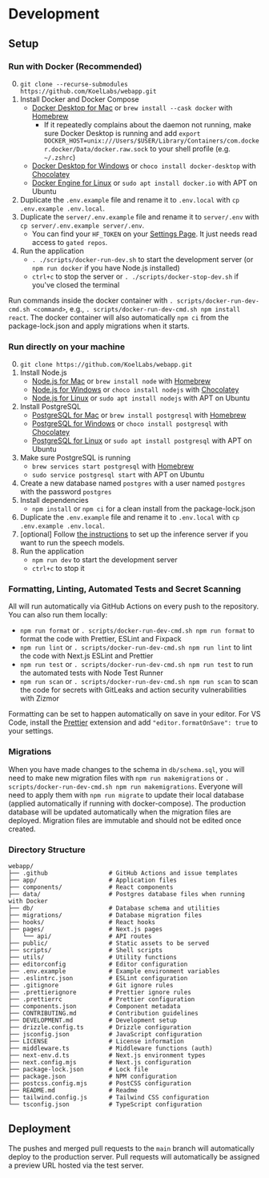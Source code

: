 # Development

## Setup

### Run with Docker (Recommended)

0. `git clone --recurse-submodules https://github.com/KoelLabs/webapp.git`
1. Install Docker and Docker Compose
   - [Docker Desktop for Mac](https://docs.docker.com/docker-for-mac/install/) or `brew install --cask docker` with [Homebrew](https://brew.sh/)
     - If it repeatedly complains about the daemon not running, make sure Docker Desktop is running and add `export DOCKER_HOST=unix:///Users/$USER/Library/Containers/com.docker.docker/Data/docker.raw.sock` to your shell profile (e.g. `~/.zshrc`)
   - [Docker Desktop for Windows](https://docs.docker.com/docker-for-windows/install/) or `choco install docker-desktop` with [Chocolatey](https://chocolatey.org/)
   - [Docker Engine for Linux](https://docs.docker.com/engine/install/) or `sudo apt install docker.io` with APT on Ubuntu
2. Duplicate the `.env.example` file and rename it to `.env.local` with `cp .env.example .env.local`.
3. Duplicate the `server/.env.example` file and rename it to `server/.env` with `cp server/.env.example server/.env`.
   - You can find your `HF_TOKEN` on your [Settings Page](https://huggingface.co/settings/tokens). It just needs read access to `gated repos`.
4. Run the application
   - `. ./scripts/docker-run-dev.sh` to start the development server (or `npm run docker` if you have Node.js installed)
   - `ctrl+c` to stop the server or `. ./scripts/docker-stop-dev.sh` if you've closed the terminal

Run commands inside the docker container with `. scripts/docker-run-dev-cmd.sh <command>`, e.g., `. scripts/docker-run-dev-cmd.sh npm install react`.
The docker container will also automatically `npm ci` from the package-lock.json and apply migrations when it starts.

### Run directly on your machine

0. `git clone https://github.com/KoelLabs/webapp.git`
1. Install Node.js
   - [Node.js for Mac](https://nodejs.org/en/download/) or `brew install node` with [Homebrew](https://brew.sh/)
   - [Node.js for Windows](https://nodejs.org/en/download/) or `choco install nodejs` with [Chocolatey](https://chocolatey.org/)
   - [Node.js for Linux](https://nodejs.org/en/download/) or `sudo apt install nodejs` with APT on Ubuntu
2. Install PostgreSQL
   - [PostgreSQL for Mac](https://www.postgresql.org/download/macosx/) or `brew install postgresql` with [Homebrew](https://brew.sh/)
   - [PostgreSQL for Windows](https://www.postgresql.org/download/windows/) or `choco install postgresql` with [Chocolatey](https://chocolatey.org/)
   - [PostgreSQL for Linux](https://www.postgresql.org/download/linux/) or `sudo apt install postgresql` with APT on Ubuntu
3. Make sure PostgreSQL is running
   - `brew services start postgresql` with [Homebrew](https://brew.sh/)
   - `sudo service postgresql start` with APT on Ubuntu
4. Create a new database named `postgres` with a user named `postgres` with the password `postgres`
5. Install dependencies
   - `npm install` or `npm ci` for a clean install from the package-lock.json
6. Duplicate the `.env.example` file and rename it to `.env.local` with `cp .env.example .env.local`.
7. [optional] Follow [the instructions](https://github.com/KoelLabs/server) to set up the inference server if you want to run the speech models.
8. Run the application
   - `npm run dev` to start the development server
   - `ctrl+c` to stop it

### Formatting, Linting, Automated Tests and Secret Scanning

All will run automatically via GitHub Actions on every push to the repository. You can also run them locally:

- `npm run format` or `. scripts/docker-run-dev-cmd.sh npm run format` to format the code with Prettier, ESLint and Fixpack
- `npm run lint` or `. scripts/docker-run-dev-cmd.sh npm run lint` to lint the code with Next.js ESLint and Prettier
- `npm run test` or `. scripts/docker-run-dev-cmd.sh npm run test` to run the automated tests with Node Test Runner
- `npm run scan` or `. scripts/docker-run-dev-cmd.sh npm run scan` to scan the code for secrets with GitLeaks and action security vulnerabilities with Zizmor

Formatting can be set to happen automatically on save in your editor. For VS Code, install the [Prettier](https://marketplace.visualstudio.com/items?itemName=esbenp.prettier-vscode) extension and add `"editor.formatOnSave": true` to your settings.

### Migrations

When you have made changes to the schema in `db/schema.sql`, you will need to make new migration files with `npm run makemigrations` or `. scripts/docker-run-dev-cmd.sh npm run makemigrations`. Everyone will need to apply them with `npm run migrate` to update their local database (applied automatically if running with docker-compose). The production database will be updated automatically when the migration files are deployed. Migration files are immutable and should not be edited once created.

### Directory Structure

```
webapp/
├── .github                 # GitHub Actions and issue templates
├── app/                    # Application files
├── components/             # React components
├── data/                   # Postgres database files when running with Docker
├── db/                     # Database schema and utilities
├── migrations/             # Database migration files
├── hooks/                  # React hooks
├── pages/                  # Next.js pages
│   └── api/                # API routes
├── public/                 # Static assets to be served
├── scripts/                # Shell scripts
├── utils/                  # Utility functions
├── editorconfig            # Editor configuration
├── .env.example            # Example environment variables
├── .eslintrc.json          # ESLint configuration
├── .gitignore              # Git ignore rules
├── .prettierignore         # Prettier ignore rules
├── .prettierrc             # Prettier configuration
├── components.json         # Component metadata
├── CONTRIBUTING.md         # Contribution guidelines
├── DEVELOPMENT.md          # Development setup
├── drizzle.config.ts       # Drizzle configuration
├── jsconfig.json           # JavaScript configuration
├── LICENSE                 # License information
├── middleware.ts           # Middleware functions (auth)
├── next-env.d.ts           # Next.js environment types
├── next.config.mjs         # Next.js configuration
├── package-lock.json       # Lock file
├── package.json            # NPM configuration
├── postcss.config.mjs      # PostCSS configuration
├── README.md               # Readme
├── tailwind.config.js      # Tailwind CSS configuration
└── tsconfig.json           # TypeScript configuration
```

## Deployment

The pushes and merged pull requests to the `main` branch will automatically deploy to the production server. Pull requests will automatically be assigned a preview URL hosted via the test server.
